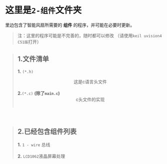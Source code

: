 
# 这里是`2-组件`文件夹
里边包含了智能风扇所需要的 **组件** 的程序，并可能在必要时更新。
> 注：这里的程序可能是不完善的，随时都可以修改
（请使用`keil uvision4 C51版`打开）


><b>1.文件清单</b>
> - 
><b>1.</b> `(*.h)`<br><center>这是c语言头文件</center><br>
 <b>2.</b>`(*.c)` <b>(除了`main.c`)</b><br><center>c头文件的实现</center><br>

<br>

><b>2.已经包含组件列表</b>
> - 
> <b>1.</b> `1 - wire` 总线<br><br>
><b>2.</b> `LCD1062`液晶屏幕处理